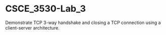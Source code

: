 # CSCE_3530-Lab_3
Demonstrate TCP 3-way handshake and closing a TCP connection using a client-server architecture.
